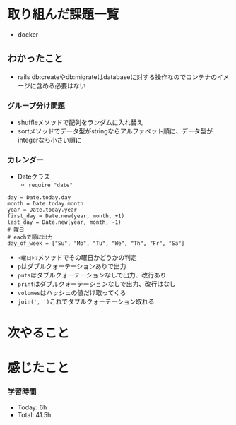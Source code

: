 # 取り組んだ課題一覧
- docker
## わかったこと
- rails db:createやdb:migrateはdatabaseに対する操作なのでコンテナのイメージに含める必要はない

### グループ分け問題
- shuffleメソッドで配列をランダムに入れ替え
- sortメソッドでデータ型がstringならアルファベット順に、データ型がintegerなら小さい順に

### カレンダー
- Dateクラス
  - `require "date"`
```
day = Date.today.day
month = Date.today.month
year = Date.today.year
first_day = Date.new(year, month, +1)
last_day = Date.new(year, month, -1)
# 曜日
# eachで順に出力
day_of_week = ["Su", "Mo", "Tu", "We", "Th", "Fr", "Sa"]
```
  - `<曜日>?`メソッドでその曜日かどうかの判定
- `p`はダブルクォーテーションありで出力
- `puts`はダブルクォーテーションなしで出力、改行あり
- `print`はダブルクォーテーションなしで出力、改行はなし
- `volumes`はハッシュの値だけ取ってくる
- `join(', ')`これでダブルクォーテーション取れる

# 次やること

# 感じたこと


### 学習時間
- Today: 6h
- Total: 41.5h